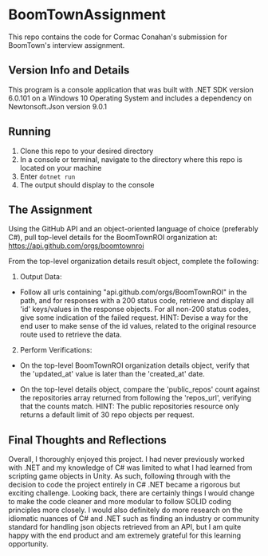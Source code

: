 # BoomTownAssignment

This repo contains the code for Cormac Conahan's submission for BoomTown's interview assignment.

## Version Info and Details

This program is a console application that was built with .NET SDK version 6.0.101 on a Windows 10 Operating System and includes a dependency on Newtonsoft.Json version 9.0.1

## Running

1. Clone this repo to your desired directory
2. In a console or terminal, navigate to the directory where this repo is located on your machine 
3. Enter `dotnet run`
4. The output should display to the console

## The Assignment

Using the GitHub API and an object-oriented language of choice (preferably C#), pull top-level details for the BoomTownROI organization at: https://api.github.com/orgs/boomtownroi

From the top-level organization details result object, complete the following:

1. Output Data:

- Follow all urls containing "api.github.com/orgs/BoomTownROI" in the path, and for responses with a 200 status code, retrieve and display all 'id' keys/values in the response objects. For all non-200 status codes, give some indication of the failed request. HINT: Devise a way for the end user to make sense of the id values, related to the original resource route used to retrieve the data.

2. Perform Verifications:

- On the top-level BoomTownROI organization details object, verify that the 'updated_at' value is later than the 'created_at' date.

- On the top-level details object, compare the 'public_repos' count against the repositories array returned from following the 'repos_url', verifying that the counts match. HINT: The public repositories resource only returns a default limit of 30 repo objects per request.

## Final Thoughts and Reflections

Overall, I thoroughly enjoyed this project. I had never previously worked with .NET and my knowledge of C# was limited to what I had learned from scripting game objects in Unity. As such, following through with the decision to code the project entirely in C# .NET became a rigorous but exciting challenge. Looking back, there are certainly things I would change to make the code cleaner and more modular to follow SOLID coding principles more closely. I would also definitely do more research on the idiomatic nuances of C# and .NET such as finding an industry or community standard for handling json objects retrieved from an API, but I am quite happy with the end product and am extremely grateful for this learning opportunity.
